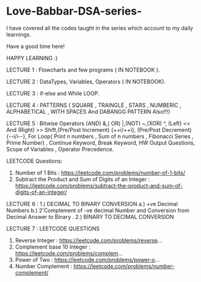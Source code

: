 # Love-Babbar-DSA-series-

I have covered all the codes taught in the series which account to my daily learnings. 

Have a good time here! 

HAPPY LEARNING :)

LECTURE 1 : Flowcharts and few programs ( IN NOTEBOOK ).

LECTURE 2 : DataTypes, Variables, Operators ( IN NOTEBOOK).

LECTURE 3 : if-else and While LOOP.

LECTURE 4 : PATTERNS ( SQUARE , TRAINGLE , STARS , NUMBERIC , ALPHABETICAL , WITH SPACES And DABANGG PATTERN Also!!!)

LECTURE 5 : Bitwise Operators (AND) &,( OR) |,(NOT) ~,(XOR) ^, (Left) << And (Right) >> Shift,(Pre/Post Increment) {++i/++i}, (Pre/Post Decrement) {--i/i--}, For Loop( Print n numbers , Sum of n numbers , Fibonacci Series , Prime Number) , Continue Keyword, Break Keyword, HW Output Questions, Scope of Variables , Operator Precedence.

LEETCODE Questions: 
1. Number of 1 Bits : https://leetcode.com/problems/number-of-1-bits/
2. Subtract the Product and Sum of Digits of an Integer : https://leetcode.com/problems/subtract-the-product-and-sum-of-digits-of-an-integer/

LECTURE 6 : 1.) DECIMAL TO BINARY CONVERSION 
          a.)  +ve Decimal Numbers
          b.)  2'Complement of -ve decimal Number and Conversion from Decimal Answer to Binary . 
2.) BINARY TO DECIMAL CONVERSION 
          
          
LECTURE 7 : LEETCODE QUESTIONS 

1. Reverse Integer : https://leetcode.com/problems/reverse... 
2. Complement base 10 Integer : https://leetcode.com/problems/complem... 
3. Power of Two : https://leetcode.com/problems/power-o...  
4. Number Complement : https://leetcode.com/problems/number-complement/

